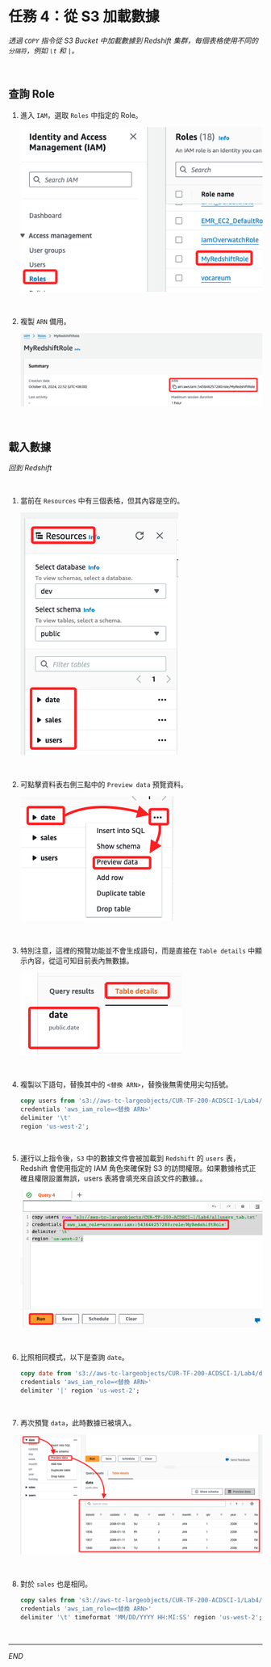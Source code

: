 
# 任務 4：從 S3 加載數據

_透過 `COPY` 指令從 S3 Bucket 中加載數據到 Redshift 集群，每個表格使用不同的 `分隔符`，例如 `\t` 和 `|`。_

<br>

## 查詢 Role

1. 進入 `IAM`，選取 `Roles` 中指定的 Role。

    ![](images/img_42.png)

<br>

2. 複製 `ARN` 備用。

    ![](images/img_43.png)

<br>

## 載入數據

_回到 Redshift_

<br>

1. 當前在 `Resources` 中有三個表格，但其內容是空的。

    ![](images/img_45.png)

<br>

2. 可點擊資料表右側三點中的 `Preview data` 預覽資料。

    ![](images/img_46.png)

<br>

3. 特別注意，這裡的預覽功能並不會生成語句，而是直接在 `Table details` 中顯示內容，從這可知目前表內無數據。

    ![](images/img_47.png)

<br>

4. 複製以下語句，替換其中的 `<替換 ARN>`，替換後無需使用尖勾括號。

    ```sql
    copy users from 's3://aws-tc-largeobjects/CUR-TF-200-ACDSCI-1/Lab4/allusers_tab.txt'
    credentials 'aws_iam_role=<替換 ARN>'
    delimiter '\t'
    region 'us-west-2';
    ```

<br>

5. 運行以上指令後，`S3` 中的數據文件會被加載到 `Redshift` 的 `users` 表，Redshift 會使用指定的 IAM 角色來確保對 S3 的訪問權限。如果數據格式正確且權限設置無誤，users 表將會填充來自該文件的數據。。

    ![](images/img_44.png)

<br>

6. 比照相同模式，以下是查詢 `date`。

    ```sql
    copy date from 's3://aws-tc-largeobjects/CUR-TF-200-ACDSCI-1/Lab4/date2008_pipe.txt'
    credentials 'aws_iam_role=<替換 ARN>'
    delimiter '|' region 'us-west-2';
    ```

<br>

7. 再次預覽 `data`，此時數據已被填入。

    ![](images/img_48.png)

<br>

8. 對於 `sales` 也是相同。

    ```sql
    copy sales from 's3://aws-tc-largeobjects/CUR-TF-200-ACDSCI-1/Lab4/sales_tab.txt'
    credentials 'aws_iam_role=<替換 ARN>'
    delimiter '\t' timeformat 'MM/DD/YYYY HH:MI:SS' region 'us-west-2';
    ```

<br>

___

_END_